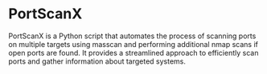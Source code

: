 # PortScanX
 PortScanX is a Python script that automates the process of scanning ports on multiple targets using masscan and performing additional nmap scans if open ports are found. It provides a streamlined approach to efficiently scan ports and gather information about targeted systems.
